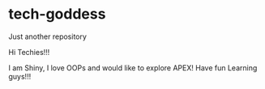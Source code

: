 # tech-goddess
Just another repository

Hi Techies!!!

I am Shiny, I love OOPs and would like to explore APEX!
Have fun Learning guys!!!
